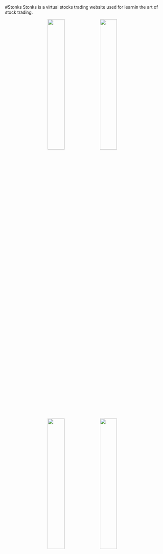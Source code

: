 #Stonks
Stonks is a virtual stocks trading website used for learnin the art of stock trading.

<p align="center" width="100%">
    <img width="33%" src="https://lhizcmwymlozpypgpvia.supabase.co/storage/v1/object/public/Stonks/dashboard.png">
    <img width="33%" src="https://lhizcmwymlozpypgpvia.supabase.co/storage/v1/object/public/Stonks/stocks.png">
</p>
<p align="center" width="100%">
    <img width="33%" src="https://lhizcmwymlozpypgpvia.supabase.co/storage/v1/object/public/Stonks/topbyvolume.png">
    <img width="33%" src="https://lhizcmwymlozpypgpvia.supabase.co/storage/v1/object/public/Stonks/watchlist.png">
</p>
